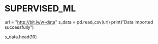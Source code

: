 # SUPERVISED_ML
url = "http://bit.ly/w-data"
s_data = pd.read_csv(url)
print("Data imported successfully")

s_data.head(10)
